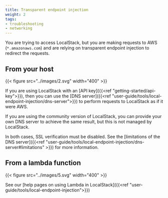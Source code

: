```yaml
---
title: Transparent endpoint injection
weight: 2
tags:
- troubleshooting
- networking
---
```


You are trying to access LocalStack, but you are making requests to AWS (`*.amazonaws.com`) and are relying on transparent endpoint injection to redirect the requests.

## From your host

{{< figure src="../images/2.svg" width="400" >}}

If you are using LocalStack with an [API key]({{<ref "getting-started/api-key">}}), then you can use the [DNS server]({{<ref "user-guide/tools/local-endpoint-injection/dns-server">}}) to perform requests to LocalStack as if it were AWS.

If you are using the community version of LocalStack, you can provide your own DNS server to achieve the same result, but this is not managed by LocalStack.

In both cases, SSL verification must be disabled. See the [limitations of the DNS server]({{<ref "user-guide/tools/local-endpoint-injection/dns-server#limitations" >}}) for more information.

## From a lambda function

{{< figure src="../images/5.svg" width="400" >}}

See our [help pages on using Lambda in LocalStack]({{<ref "user-guide/tools/local-endpoint-injection">}})
